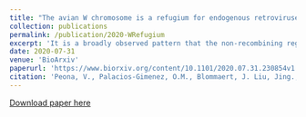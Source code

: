 ```yaml
---
title: "The avian W chromosome is a refugium for endogenous retroviruses with likely effects on female-biased mutational load and genetic incompatibilities"
collection: publications
permalink: /publication/2020-WRefugium
excerpt: 'It is a broadly observed pattern that the non-recombining regions of sex-limited chromosomes (Y and W) accumulate more repeats than the rest of the genome, even in species like birds with a low genome-wide repeat content. Here we show that in birds with highly heteromorphic sex chromosomes, the W chromosome has a transposable element (TE) density of &amp;gt;55% compared to the genome-wide density of &amp;lt;10%, and contains over half of all full-length (thus potentially active) endogenous retroviruses (ERVs) of the entire genome. Using RNA-seq and protein mass spectrometry data, we were able to detect signatures of female-specific ERV expression. We hypothesise that the avian W chromosome acts as a refugium for active ERVs, likely leading to female-biased mutational load that may influence female physiology similar to the &quot;toxic-Y&quot; effect in Drosophila. Furthermore, Haldane&#039;s rule predicts that the heterogametic sex has reduced fertility in hybrids. We propose that the excess of W-linked active ERVs over the rest of the genome may be an additional explanatory variable for Haldane&#039;s rule, with consequences for genetic incompatibilities between species through TE/repressor mismatches in hybrids. Together, our results suggest that the sequence content of female-specific W chromosomes can have effects far beyond sex determination and gene dosage.'
date: 2020-07-31
venue: 'BioArxiv'
paperurl: 'https://www.biorxiv.org/content/10.1101/2020.07.31.230854v1'
citation: 'Peona, V., Palacios-Gimenez, O.M., Blommaert, J. Liu, Jing., Haryoko, T., Jønsson, K.A., Irestedt, M., Zhou, Q., Jern, P., Suh, A. (2020). &quot;The avian W chromosome is a refugium for endogenous retroviruses with likely effects on female-biased mutational load and genetic incompatibilities .&quot; <i>BioRxiv</i>'
---
```

[Download paper here](https://www.biorxiv.org/content/10.1101/2020.07.31.230854v1)

